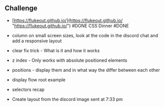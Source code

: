

## Challenge
- [https://flukeout.github.io/](https://flukeout.github.io/ "https://flukeout.github.io/") #DONE 
CSS Dinner #DONE 

- column on small screen sizes, look at the code in the discord chat and add a responsive layout
- clear fix trick - What is it and how it works
- z index - Only works with absolute positioned elements
- positions - display them and in what way the differ between each other
- display flow root example
- selectors recap
- Create layout from the discord image sent at 7:33 pm

